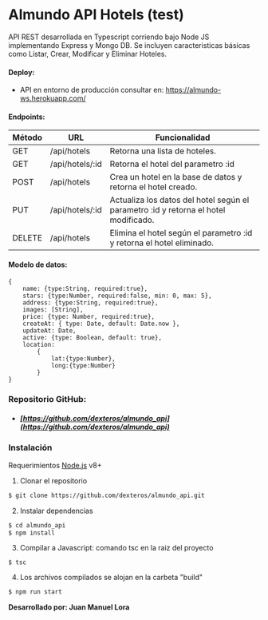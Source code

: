 # Almundo API Hotels (test)

API REST desarrollada en Typescript corriendo bajo Node JS implementando Express y Mongo DB. Se incluyen caracteristicas básicas como Listar, Crear, Modificar y Eliminar Hoteles.

#### Deploy:
  - API en entorno de producción consultar en: https://almundo-ws.herokuapp.com/

#### Endpoints:
Método | URL | Funcionalidad
------------ | ------------- | ---------------
GET | /api/hotels | Retorna una lista de hoteles.
GET | /api/hotels/:id | Retorna el hotel del parametro :id
POST | /api/hotels | Crea un hotel en la base de datos y retorna el hotel creado.
PUT | /api/hotels/:id | Actualiza los datos del hotel según el parametro :id y retorna el hotel modificado.
DELETE | /api/hotels | Elimina el hotel según el parametro :id y retorna el hotel eliminado.

#### Modelo de datos:
```
{
    name: {type:String, required:true},                     
    stars: {type:Number, required:false, min: 0, max: 5},   
    address: {type:String, required:true},                  
    images: [String],                                        
    price: {type: Number, required:true},                    
    createAt: { type: Date, default: Date.now },             
    updateAt: Date,                                          
    active: {type: Boolean, default: true},                  
    location:
        {
            lat:{type:Number},
            long:{type:Number}
        }
}
```

### Repositorio GitHub:
 * ##### [https://github.com/dexteros/almundo_api](https://github.com/dexteros/almundo_api)


### Instalación

Requerimientos [Node.js](https://nodejs.org/) v8+ 

1) Clonar el repositorio
```sh
$ git clone https://github.com/dexteros/almundo_api.git
```
2) Instalar dependencias
```sh
$ cd almundo_api
$ npm install
```
3) Compilar a Javascript: comando tsc en la raiz del proyecto
```
$ tsc
```
4) Los archivos compilados se alojan en la carbeta "build"

```sh
$ npm run start
```

**Desarrollado por: Juan Manuel Lora**


